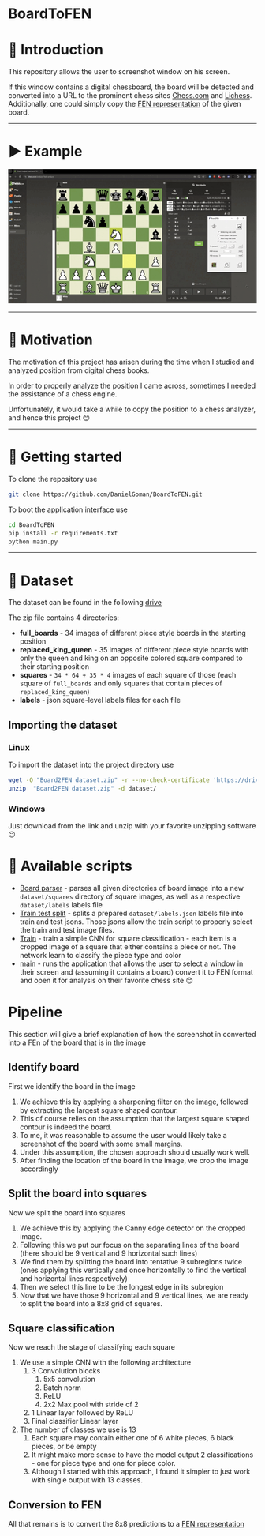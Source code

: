 # BoardToFEN

# 📖 Introduction

This repository allows the user to screenshot window on his screen.

If this window contains a digital chessboard, the board will be detected and converted into a URL to the prominent chess 
sites [Chess.com](https://www.chess.com) and [Lichess](https://www.lichess.org). 
Additionally, one could simply copy the [FEN representation](https://www.chess.com/terms/fen-chess) of the given board.

---




# ▶️ Example

![](assets/Usage%20example.gif)

---




# 🚀 Motivation

The motivation of this project has arisen during the time when I studied and analyzed position from digital chess books.

In order to properly analyze the position I came across, sometimes I needed the assistance of a chess engine.

Unfortunately, it would take a while to copy the position to a chess analyzer, and hence this project 😊

---



# 🐥 Getting started


To clone the repository use
```bash
git clone https://github.com/DanielGoman/BoardToFEN.git
```

To boot the application interface use
```bash
cd BoardToFEN
pip install -r requirements.txt
python main.py
```

---




# 📁 Dataset

The dataset can be found in the following [drive](https://drive.google.com/file/d/1xc9vXlE55g4SCeJNspAnF_j-QJTNaoaZ/view?usp=drive_link)

The zip file contains 4 directories:
- **full_boards** - 34 images of different piece style boards in the starting position
- **replaced_king_queen** - 35 images of different piece style boards with only the queen and king on an opposite 
colored square compared to their starting position
- **squares** - `34 * 64 + 35 * 4` images of each square of those (each square of `full_boards` and only squares that 
contain pieces of `replaced_king_queen`)
- **labels** - json square-level labels files for each file



## Importing the dataset

### Linux
To import the dataset into the project directory use
```bash
wget -O "Board2FEN dataset.zip" -r --no-check-certificate 'https://drive.google.com/uc?export=download&id=1xc9vXlE55g4SCeJNspAnF_j-QJTNaoaZ' 
unzip  "Board2FEN dataset.zip" -d dataset/
```

### Windows
Just download from the link and unzip with your favorite unzipping software 😉



# 📜 Available scripts

 - [Board parser](src/data/board_parser.py) - parses all given directories of board image into a new `dataset/squares` 
directory of square images, as well as a respective `dataset/labels` labels file
 - [Train test split](src/data/train_test_split.py) - splits a prepared `dataset/labels.json` labels file into train and 
test jsons. Those jsons allow the train script to properly select the train and test image files.
 - [Train](src/model/train.py) - train a simple CNN for square classification - each item is a cropped image of a square 
that either contains a piece or not. The network learn to classify the piece type and color
 - [main](main.py) - runs the application that allows the user to select a window in their screen and (assuming it 
contains a board) convert it to FEN format and open it for analysis on their favorite chess site 😊



# Pipeline
This section will give a brief explanation of how the screenshot in converted into a FEn of the board that is in the image

## Identify board
First we identify the board in the image
1. We achieve this by applying a sharpening filter on the image, followed by
extracting the largest square shaped contour. 
2. This of course relies on the assumption that the largest square shaped contour is indeed the board. 
3. To me, it was reasonable to assume the user would likely take a screenshot of the board with some small margins.
4. Under this assumption, the chosen approach should usually work well.
5. After finding the location of the board in the image, we crop the image accordingly

## Split the board into squares
Now we split the board into squares
1. We achieve this by applying the Canny edge detector on the cropped image.
2. Following this we put our focus on the separating lines of the board (there should be 9 vertical and 9 horizontal such lines)
3. We find them by splitting the board into tentative 9 subregions twice (ones applying this vertically and once horizontally to find the vertical and horizontal lines respectively)
4. Then we select this line to be the longest edge in its subregion
5. Now that we have those 9 horizontal and 9 vertical lines, we are ready to split the board into a 8x8 grid of squares.

## Square classification
Now we reach the stage of classifying each square
1. We use a simple CNN with the following architecture
   1. 3 Convolution blocks
      1. 5x5 convolution
      2. Batch norm
      3. ReLU
      4. 2x2 Max pool with stride of 2
   2. 1 Linear layer followed by ReLU
   3. Final classifier Linear layer
2. The number of classes we use is 13
   1. Each square may contain either one of 6 white pieces, 6 black pieces, or be empty
   2. It might make more sense to have the model output 2 classifications - one for piece type and one for piece color.
   3. Although I started with this approach, I found it simpler to just work with single output with 13 classes.

## Conversion to FEN
All that remains is to convert the 8x8 predictions to a [FEN representation](https://www.chess.com/terms/fen-chess)

